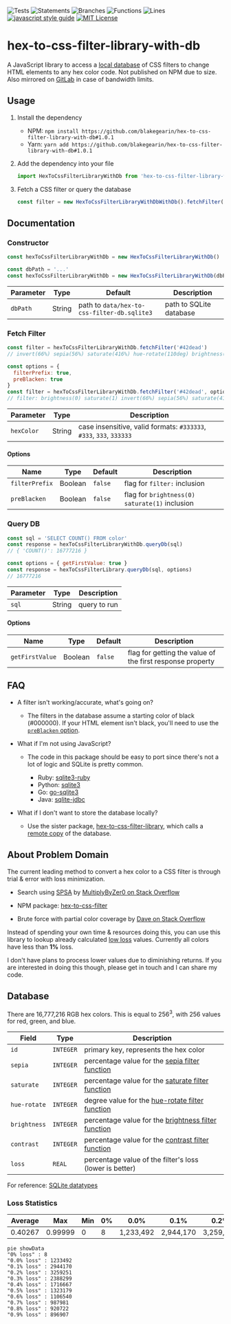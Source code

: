 ![Tests](https://img.shields.io/badge/tests-mocha-brightgreen)
![Statements](https://img.shields.io/badge/statements-100%25-brightgreen.svg?style=flat)
![Branches](https://img.shields.io/badge/branches-100%25-brightgreen.svg?style=flat)
![Functions](https://img.shields.io/badge/functions-100%25-brightgreen.svg?style=flat)
![Lines](https://img.shields.io/badge/lines-100%25-brightgreen.svg?style=flat)
[![javascript style guide](https://img.shields.io/badge/code_style-standard-brightgreen.svg)](https://standardjs.com)
[![MIT License](https://img.shields.io/badge/license-MIT%20License-blue.svg)](LICENSE)

# hex-to-css-filter-library-with-db

A JavaScript library to access a [local database](data/hex-to-css-filter-db.sqlite3) of CSS filters to change HTML elements to any hex color code. Not published on NPM due to size. Also mirrored on [GitLab](https://gitlab.com/blakegearin/hex-to-css-filter-library-with-db) in case of bandwidth limits.

## Usage

1. Install the dependency

   - NPM: `npm install https://github.com/blakegearin/hex-to-css-filter-library-with-db#1.0.1`
   - Yarn: `yarn add https://github.com/blakegearin/hex-to-css-filter-library-with-db#1.0.1`

1. Add the dependency into your file

    ```js
    import HexToCssFilterLibraryWithDb from 'hex-to-css-filter-library-with-db'
    ```

1. Fetch a CSS filter or query the database

    ```js
    const filter = new HexToCssFilterLibraryWithDbWithDb().fetchFilter('#42dead')
    ```

## Documentation

### Constructor

```js
const hexToCssFilterLibraryWithDb = new HexToCssFilterLibraryWithDb()

const dbPath = '...'
const hexToCssFilterLibraryWithDb = new HexToCssFilterLibraryWithDb(dbPath)
```

| Parameter |  Type  | Default                                     | Description             |
| --------- | :----: | ------------------------------------------- | ----------------------- |
| `dbPath`  | String | path to `data/hex-to-css-filter-db.sqlite3` | path to SQLite database |

### Fetch Filter

```js
const filter = hexToCssFilterLibraryWithDb.fetchFilter('#42dead')
// invert(66%) sepia(56%) saturate(416%) hue-rotate(110deg) brightness(98%) contrast(100%)

const options = {
  filterPrefix: true,
  preBlacken: true
}
const filter = hexToCssFilterLibraryWithDb.fetchFilter('#42dead', options)
// filter: brightness(0) saturate(1) invert(66%) sepia(56%) saturate(416%) hue-rotate(110deg) brightness(98%) contrast(100%)
```

| Parameter  |  Type  | Description                                                         |
| ---------- | :----: | ------------------------------------------------------------------- |
| `hexColor` | String | case insensitive, valid formats: `#333333`, `#333`, `333`, `333333` |

#### Options

| Name           |  Type   | Default | Description                                    |
| -------------- | :-----: | ------- | ---------------------------------------------- |
| `filterPrefix` | Boolean | `false` | flag for `filter:` inclusion                   |
| `preBlacken`   | Boolean | `false` | flag for `brightness(0) saturate(1)` inclusion |

### Query DB

```js
const sql = 'SELECT COUNT() FROM color'
const response = hexToCssFilterLibraryWithDb.queryDb(sql)
// { 'COUNT()': 16777216 }

const options = { getFirstValue: true }
const response = hexToCssFilterLibrary.queryDb(sql, options)
// 16777216
```

| Parameter |  Type  | Description  |
| --------- | :----: | ------------ |
| `sql`     | String | query to run |

#### Options

| Name            |  Type   | Default | Description                                               |
| --------------- | :-----: | ------- | --------------------------------------------------------- |
| `getFirstValue` | Boolean | `false` | flag for getting the value of the first response property |

## FAQ

- A filter isn't working/accurate, what's going on?

  - The filters in the database assume a starting color of black (#000000). If your HTML element isn't black, you'll need to use the [`preBlacken` option](#options).

- What if I'm not using JavaScript?

  - The code in this package should be easy to port since there's not a lot of logic and SQLite is pretty common.

    - Ruby: [sqlite3-ruby](https://rubygems.org/gems/sqlite3-ruby)
    - Python: [sqlite3](https://docs.python.org/3/library/sqlite3.html)
    - Go: [go-sqlite3](https://pkg.go.dev/github.com/mattn/go-sqlite3)
    - Java: [sqlite-jdbc](https://github.com/xerial/sqlite-jdbc)

- What if I don't want to store the database locally?

  - Use the sister package, [hex-to-css-filter-library](https://www.npmjs.com/package/hex-to-css-filter-library), which calls a [remote copy](https://dbhub.io/blakegearin/hex-to-css-filter-db.sqlite3) of the database.

## About Problem Domain

The current leading method to convert a hex color to a CSS filter is through trial & error with loss minimization.

- Search using [SPSA](https://en.wikipedia.org/wiki/Simultaneous_perturbation_stochastic_approximation) by [MultiplyByZer0 on Stack Overflow](https://stackoverflow.com/a/43960991/5988852)

- NPM package: [hex-to-css-filter](https://github.com/willmendesneto/hex-to-css-filter)

- Brute force with partial color coverage by [Dave on Stack Overflow](https://stackoverflow.com/a/43959856/5988852)

Instead of spending your own time & resources doing this, you can use this library to lookup already calculated [low loss](#loss-statistics) values. Currently all colors have less than **1%** loss.

I don't have plans to process lower values due to diminishing returns. If you are interested in doing this though, please get in touch and I can share my code.

## Database

There are 16,777,216 RGB hex colors. This is equal to 256<sup>3</sup>, with 256 values for red, green, and blue.

Field|Type|Description
-----|----|-----------
`id`|`INTEGER`|primary key, represents the hex color
`sepia`|`INTEGER`|percentage value for the [sepia filter function](https://developer.mozilla.org/en-US/docs/Web/CSS/filter-function/sepia)
`saturate`|`INTEGER`|percentage value for the [saturate filter function](https://developer.mozilla.org/en-US/docs/Web/CSS/filter-function/saturate)
`hue-rotate`|`INTEGER`|degree value for the [hue-rotate filter function](https://developer.mozilla.org/en-US/docs/Web/CSS/filter-function/hue-rotate)
`brightness`|`INTEGER`|percentage value for the [brightness filter function](https://developer.mozilla.org/en-US/docs/Web/CSS/filter-function/brightness)
`contrast`|`INTEGER`|percentage value for the [contrast filter function](https://developer.mozilla.org/en-US/docs/Web/CSS/filter-function/contrast)
`loss`|`REAL`|percentage value of the filter's loss (lower is better)

For reference: [SQLite datatypes](https://www.sqlite.org/datatype3.html)

### Loss Statistics

Average|Max|Min|0%|0.0%|0.1%|0.2%|0.3%|0.4%|0.5%|0.6%|0.7%|0.8%|0.9%|Total
-------|---|---|--|----|----|----|----|----|----|----|----|----|----|-----
0.40267|0.99999|0|8|1,233,492|2,944,170|3,259,251|2,388,299|1,716,667|1,323,179|1,106,540|987,981|920,722|896,907|16,777,216

```mermaid
pie showData
"0% loss" : 8
"0.0% loss" : 1233492
"0.1% loss" : 2944170
"0.2% loss" : 3259251
"0.3% loss" : 2388299
"0.4% loss" : 1716667
"0.5% loss" : 1323179
"0.6% loss" : 1106540
"0.7% loss" : 987981
"0.8% loss" : 920722
"0.9% loss" : 896907
```
